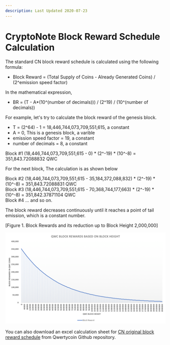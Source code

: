```yaml
---
description: Last Updated 2020-07-23
---
```


# CryptoNote Block Reward Schedule Calculation

The standard CN block reward schedule is calculated using the following formula:

*  Block Reward = \(Total Supply of Coins - Already Generated Coins\) / \(2^emission speed factor\)

In the mathematical expression,

* BR = \(T - A\*\(10^\(number of decimals\)\)\) / \(2^19\) / \(10^\(number of decimals\)\)

For example, let's try to calculate the block reward of the genesis block.  
  
- T = \(2^64\) - 1 = 18,446,744,073,709,551,615, a constant  
- A = 0, This is a genesis block, a varible   
- emission speed factor = 19, a constant  
- number of decimals = 8, a constant  
  
Block \#1 \(18,446,744,073,709,551,615 - 0\) \* \(2^-19\) \* \(10^-8\) = 351,843.72088832 QWC  
  
For the next block, The calculation is as shown below  
  
Block \#2 \(18,446,744,073,709,551,615 - 35,184,372,088,832\) \* \(2^-19\) \* \(10^-8\) = 351,843.72088831 QWC  
Block \#3 \(18,446,744,073,709,551,615 - 70,368,744,177,663\) \* \(2^-19\) \* \(10^-8\) = 351,842.37871104 QWC  
Block \#4 ... and so on.

The block reward decreases continuously until it reaches a point of tail emission, which is a constant number.

\[Figure 1. Block Rewards and its reduction up to Block Height 2,000,000\]

![CN Original Block Emission Schedule](../../../.gitbook/assets/7.png)

You can also download an excel calculation sheet for [CN original block reward schedule](https://github.com/qwertycoin-org/whitepaper/blob/master/assets/QWC%20Emission%20Calculation.zip) from Qwertycoin Github repository.

